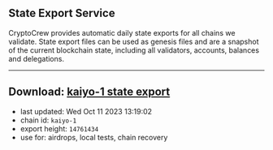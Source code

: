 ## State Export Service
CryptoCrew provides automatic daily state exports for all chains we validate. State export files can be used as genesis files and are a snapshot of the current blockchain state, including all validators, accounts, balances and delegations.

---
**Download: [kaiyo-1 state export](https://dl.ccvalidators.com/SERVICE/kujira/kaiyo-1_export_14761434.json)**
---

- last updated: Wed Oct 11 2023 13:19:02
- chain id: `kaiyo-1`
- export height: `14761434`
- use for: airdrops, local tests, chain recovery
